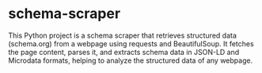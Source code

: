# schema-scraper
This Python project is a schema scraper that retrieves structured data (schema.org) from a webpage using requests and BeautifulSoup. It fetches the page content, parses it, and extracts schema data in JSON-LD and Microdata formats, helping to analyze the structured data of any webpage.
